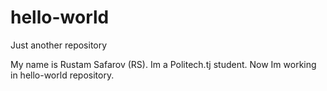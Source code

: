 # hello-world
Just another repository

My name is Rustam Safarov (RS). Im a Politech.tj student. Now Im working in hello-world repository.   
